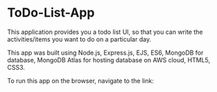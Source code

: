 # ToDo-List-App
This application provides you a todo list UI, so that you can write the activities/items you want to do on a particular day.

This app was built using Node.js, Express.js, EJS, ES6, MongoDB for database, MongoDB Atlas for hosting database on AWS cloud, HTML5, CSS3.

To run this app on the browser, navigate to the link:
